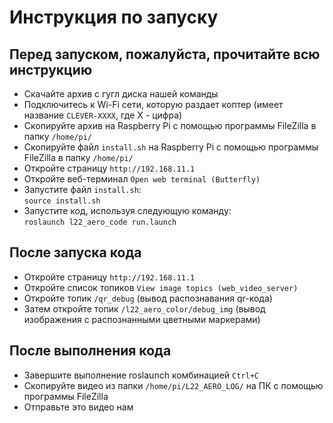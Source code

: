 # Инструкция по запуску
## Перед запуском, пожалуйста, прочитайте всю инструкцию  

- Скачайте архив с гугл диска нашей команды  
- Подключитесь к Wi-Fi сети, которую раздает коптер (имеет название `CLEVER-XXXX`, где X - цифра)  
- Скопируйте архив на Raspberry Pi с помощью программы FileZilla в папку `/home/pi/`  
- Скопируйте файл `install.sh` на Raspberry Pi с помощью программы FileZilla в папку `/home/pi/`  
- Откройте страницу `http://192.168.11.1`  
- Откройте веб-терминал `Open web terminal (Butterfly)` 
- Запустите файл `install.sh`:  
`source install.sh`    
- Запустите код, используя следующую команду:  
`roslaunch l22_aero_code run.launch`  

## После запуска кода
- Откройте страницу `http://192.168.11.1`
- Откройте список топиков `View image topics (web_video_server)`
- Откройте топик `/qr_debug` (вывод распознавания qr-кода)  
- Затем откройте топик `/l22_aero_color/debug_img` (вывод изображения с распознанными цветными маркерами)  

## После выполнения кода
- Завершите выполнение roslaunch комбинацией ```Ctrl+C```
- Скопируйте видео из папки `/home/pi/L22_AERO_LOG/` на ПК с помощью программы FileZilla  
- Отправьте это видео нам